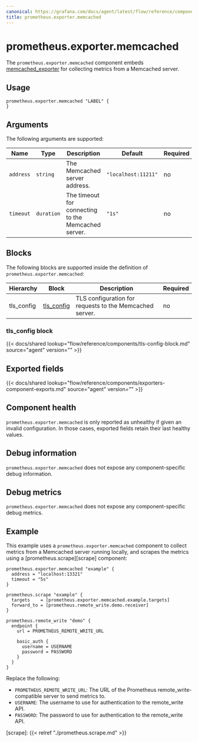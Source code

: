 ```yaml
---
canonical: https://grafana.com/docs/agent/latest/flow/reference/components/prometheus.exporter.memcached/
title: prometheus.exporter.memcached
---
```


# prometheus.exporter.memcached
The `prometheus.exporter.memcached` component embeds
[memcached_exporter](https://github.com/prometheus/memcached_exporter) for collecting metrics from a Memcached server.

## Usage
```river
prometheus.exporter.memcached "LABEL" {
}
```

## Arguments
The following arguments are supported:

Name             | Type       | Description                                         | Default               | Required |
---------------- | ---------- | --------------------------------------------------- | --------------------- | -------- |
`address`        | `string`   | The Memcached server address.                       | `"localhost:11211"`   | no       |
`timeout`        | `duration` | The timeout for connecting to the Memcached server. | `"1s"`                | no       |

## Blocks
The following blocks are supported inside the definition of `prometheus.exporter.memcached`:

Hierarchy | Block | Description | Required
--------- | ----- | ----------- | --------
tls_config | [tls_config][] | TLS configuration for requests to the Memcached server. | no

[tls_config]: #tls_config-block

### tls_config block

{{< docs/shared lookup="flow/reference/components/tls-config-block.md" source="agent" version="<AGENT VERSION>" >}}


## Exported fields

{{< docs/shared lookup="flow/reference/components/exporters-component-exports.md" source="agent" version="<AGENT VERSION>" >}}

## Component health
`prometheus.exporter.memcached` is only reported as unhealthy if given
an invalid configuration. In those cases, exported fields retain their last
healthy values.

## Debug information
`prometheus.exporter.memcached` does not expose any component-specific
debug information.

## Debug metrics
`prometheus.exporter.memcached` does not expose any component-specific
debug metrics.

## Example

This example uses a `prometheus.exporter.memcached` component to collect metrics from a Memcached
server running locally, and scrapes the metrics using a [prometheus.scrape][scrape] component:

```river
prometheus.exporter.memcached "example" {
  address = "localhost:13321"
  timeout = "5s"
}

prometheus.scrape "example" {
  targets    = [prometheus.exporter.memcached.example.targets]
  forward_to = [prometheus.remote_write.demo.receiver]
}

prometheus.remote_write "demo" {
  endpoint {
    url = PROMETHEUS_REMOTE_WRITE_URL

    basic_auth {
      username = USERNAME
      password = PASSWORD
    }
  }
}
```
Replace the following:
  - `PROMETHEUS_REMOTE_WRITE_URL`: The URL of the Prometheus remote_write-compatible server to send metrics to.
  - `USERNAME`: The username to use for authentication to the remote_write API.
  - `PASSWORD`: The password to use for authentication to the remote_write API.

[scrape]: {{< relref "./prometheus.scrape.md" >}}
